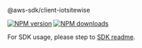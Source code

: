 @aws-sdk/client-iotsitewise

[![NPM version](https://img.shields.io/npm/v/@aws-sdk/client-iotsitewise/rc.svg)](https://www.npmjs.com/package/@aws-sdk/client-iotsitewise)
[![NPM downloads](https://img.shields.io/npm/dm/@aws-sdk/client-iotsitewise.svg)](https://www.npmjs.com/package/@aws-sdk/client-iotsitewise)

For SDK usage, please step to [SDK readme](https://github.com/aws/aws-sdk-js-v3).
